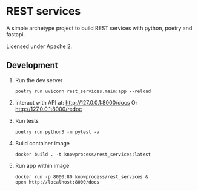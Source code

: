 # REST services

A simple archetype project to build REST services with python, poetry and fastapi.

Licensed under Apache 2.

## Development

1. Run the dev server

   ```
   poetry run uvicorn rest_services.main:app --reload
   ```

1. Interact with API at: <http://127.0.0.1:8000/docs>
   Or <http://127.0.0.1:8000/redoc>

1. Run tests

   ```
   poetry run python3 -m pytest -v
   ```

1. Build container image

   ```
   docker build . -t knowprocess/rest_services:latest
   ```

1. Run app within image

   ```
   docker run -p 8000:80 knowprocess/rest_services &
   open http://localhost:8000/docs
   ```